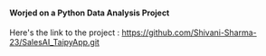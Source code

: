 #### Worjed on a Python Data Analysis Project 
Here's the link to the project :
https://github.com/Shivani-Sharma-23/SalesAI_TaipyApp.git